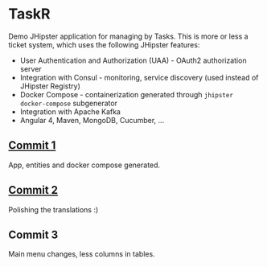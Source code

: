 # TaskR
Demo JHipster application for managing by Tasks.
This is more or less a ticket system, which uses the following JHipster features:
* User Authentication and Authorization (UAA) - OAuth2 authorization server
* Integration with Consul - monitoring, service discovery (used instead of JHipster Registry)
* Docker Compose - containerization generated through `jhipster docker-compose` subgenerator
* Integration with Apache Kafka
* Angular 4, Maven, MongoDB, Cucumber, ...

## [Commit 1](https://github.com/mat3e/taskr/commit/7ce6d0b09fb76a56e40ed776cd4c459e48d63172)
App, entities and docker compose generated.

## [Commit 2](https://github.com/mat3e/taskr/commit/8be5cdc56da1e1c37bad33763ca56fa82a7d425a)
Polishing the translations :)

## Commit 3
Main menu changes, less columns in tables.